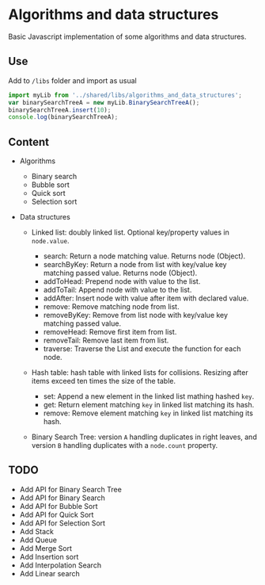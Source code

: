 # Algorithms and data structures

Basic Javascript implementation of some algorithms and data structures.

## Use

Add to `/libs` folder and import as usual

```js
import myLib from '../shared/libs/algorithms_and_data_structures';
var binarySearchTreeA = new myLib.BinarySearchTreeA();
binarySearchTreeA.insert(10);
console.log(binarySearchTreeA);
```

## Content

-   Algorithms

    -   Binary search
    -   Bubble sort
    -   Quick sort
    -   Selection sort

-   Data structures

    -   Linked list: doubly linked list. Optional key/property values in `node.value`.

        -   search: Return a node matching value. Returns node (Object).
        -   searchByKey: Return a node from list with key/value key matching passed value. Returns node (Object).
        -   addToHead: Prepend node with value to the list.
        -   addToTail: Append node with value to the list.
        -   addAfter: Insert node with value after item with declared value.
        -   remove: Remove matching node from list.
        -   removeByKey: Remove from list node with key/value key matching passed value.
        -   removeHead: Remove first item from list.
        -   removeTail: Remove last item from list.
        -   traverse: Traverse the List and execute the function for each node.

    -   Hash table: hash table with linked lists for collisions. Resizing after items exceed ten times the size of the table.

        -   set: Append a new element in the linked list mathing hashed `key`.
        -   get: Return element matching `key` in linked list matching its hash.
        -   remove: Remove element matching `key` in linked list matching its hash.

    -   Binary Search Tree: version `A` handling duplicates in right leaves, and version `B` handling duplicates with a `node.count` property.

## TODO

-   Add API for Binary Search Tree
-   Add API for Binary Search
-   Add API for Bubble Sort
-   Add API for Quick Sort
-   Add API for Selection Sort
-   Add Stack
-   Add Queue
-   Add Merge Sort
-   Add Insertion sort
-   Add Interpolation Search
-   Add Linear search
